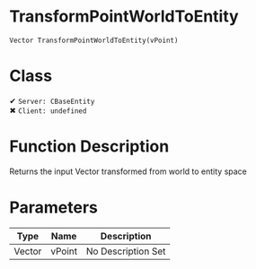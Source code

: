 # TransformPointWorldToEntity
```
Vector TransformPointWorldToEntity(vPoint)
```
# Class
✔ `Server: CBaseEntity`  
✖ `Client: undefined`  

# Function Description
Returns the input Vector transformed from world to entity space
# Parameters
Type|Name|Description
--|--|--
Vector|vPoint|No Description Set
